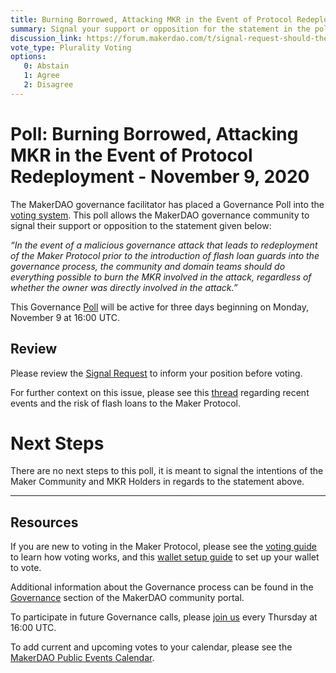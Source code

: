```yaml
---
title: Burning Borrowed, Attacking MKR in the Event of Protocol Redeployment - November 9, 2020
summary: Signal your support or opposition for the statement in the poll details.
discussion_link: https://forum.makerdao.com/t/signal-request-should-the-maker-community-burn-attacking-borrowed-mkr-in-the-event-of-a-governance-attack-leading-to-protocol-redeployment/4903
vote_type: Plurality Voting
options:
   0: Abstain
   1: Agree
   2: Disagree
---
```

# Poll: Burning Borrowed, Attacking MKR in the Event of Protocol Redeployment - November 9, 2020

The MakerDAO governance facilitator has placed a Governance Poll into the [voting system](https://vote.makerdao.com/polling). This poll allows the MakerDAO governance community to signal their support or opposition to the statement given below:

*“In the event of a malicious governance attack that leads to redeployment of the Maker Protocol prior to the introduction of flash loan guards into the governance process, the community and domain teams should do everything possible to burn the MKR involved in the attack, regardless of whether the owner was directly involved in the attack.”*

This Governance [Poll](https://community-development.makerdao.com/en/learn/governance/on-chain-gov) will be active for three days beginning on Monday, November 9 at 16:00 UTC.

## Review

Please review the [Signal Request](https://forum.makerdao.com/t/signal-request-should-the-maker-community-burn-attacking-borrowed-mkr-in-the-event-of-a-governance-attack-leading-to-protocol-redeployment/4903) to inform your position before voting.

For further context on this issue, please see this [thread](https://forum.makerdao.com/t/urgent-flash-loans-and-securing-the-maker-protocol/4901) regarding recent events and the risk of flash loans to the Maker Protocol.

# Next Steps

There are no next steps to this poll, it is meant to signal the intentions of the Maker Community and MKR Holders in regards to the statement above.

---

## Resources

If you are new to voting in the Maker Protocol, please see the [voting guide](https://community-development.makerdao.com/en/learn/governance/how-voting-works/) to learn how voting works, and this [wallet setup guide](https://community-development.makerdao.com/en/learn/governance/voting-setup/) to set up your wallet to vote.

Additional information about the Governance process can be found in the [Governance](https://community-development.makerdao.com/en/learn/governance) section of the MakerDAO community portal.

To participate in future Governance calls, please [join us](https://github.com/makerdao/community/tree/master/governance/governance-and-risk-meetings) every Thursday at 16:00 UTC.

To add current and upcoming votes to your calendar, please see the [MakerDAO Public Events Calendar](https://calendar.google.com/calendar/embed?src=makerdao.com_3efhm2ghipksegl009ktniomdk%40group.calendar.google.com&ctz=UTC&mode=week&showCalendars=0&showPrint=0).
